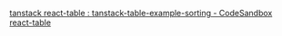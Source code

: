 [tanstack react-table : tanstack-table-example-sorting - CodeSandbox](https://codesandbox.io/s/github/tanstack/table/tree/main/examples/react/sorting?from-embed=&file=/src/main.tsx)
[react-table](https://www.daleseo.com/react-table/)